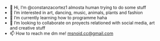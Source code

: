 - 👋 Hi, I’m @constanzacortez1 almosta  human trying to do some stuff
- 👀 I’m interested in art, dancing, music, animals, plants and fashion
- 🌱 I’m currently learning how to programme haha
- 💞️ I’m looking to collaborate on proyects relationed with social media, art and creative stuff
- 📫 How to reach me dm me! msnoid.cc@gmail.com

<!---
constanzacortez1/constanzacortez1 is a ✨ special ✨ repository because its `README.md` (this file) appears on your GitHub profile.
You can click the Preview link to take a look at your changes.
--->
